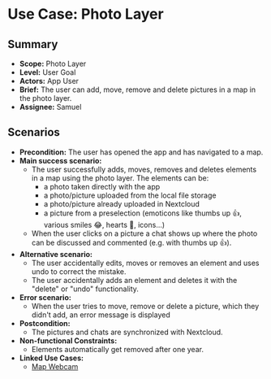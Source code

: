 # Use Case: Photo Layer

## Summary

- **Scope:** Photo Layer
- **Level:** User Goal
- **Actors:** App User
- **Brief:** The user can add, move, remove and delete pictures in a map in the photo layer.
- **Assignee:** Samuel

## Scenarios

- **Precondition:**
  The user has opened the app and has navigated to a map.
- **Main success scenario:**
  - The user successfully adds, moves, removes and deletes elements in a map using the photo layer. The elements can be:
    - a photo taken directly with the app
    - a photo/picture uploaded from the local file storage
    - a photo/picture already uploaded in Nextcloud
    - a picture from a preselection (emoticons like thumbs up 👍, various smiles 😂, hearts 💞, icons...)
  - When the user clicks on a picture a chat shows up where the photo can be discussed and commented (e.g. with thumbs up 👍).
- **Alternative scenario:**
  - The user accidentally edits, moves or removes an element and uses undo to correct the mistake.
  - The user accidentally adds an element and deletes it with the "delete" or "undo" functionality.
- **Error scenario:**
  - When the user tries to move, remove or delete a picture, which they didn't add, an error message is displayed
- **Postcondition:**
  - The pictures and chats are synchronized with Nextcloud.
- **Non-functional Constraints:**
  - Elements automatically get removed after one year.
- **Linked Use Cases:**
  - [Map Webcam](../draft/map_webcam.md)
